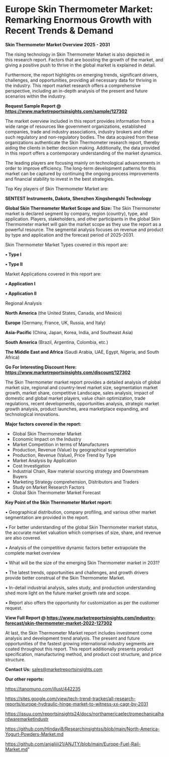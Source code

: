 # Europe Skin Thermometer Market: Remarking Enormous Growth with Recent Trends & Demand

<Strong> Skin Thermometer Market Overview 2025 - 2031</strong>

The rising technology in Skin Thermometer Market is also depicted in this research report. Factors that are boosting the growth of the market, and giving a positive push to thrive in the global market is explained in detail.

Furthermore, the report highlights on emerging trends, significant drivers, challenges, and opportunities, providing all necessary data for thriving in the industry. This report market research offers a comprehensive perspective, including an in-depth analysis of the present and future scenarios within the industry.

<strong>Request Sample Report @ <a href=https://www.marketreportsinsights.com/sample/127302>https://www.marketreportsinsights.com/sample/127302</a></strong>

The market overview included in this report provides information from a wide range of resources like government organizations, established companies, trade and industry associations, industry brokers and other such regulatory and non-regulatory bodies. The data acquired from these organizations authenticate the Skin Thermometer research report, thereby aiding the clients in better decision making. Additionally, the data provided in this report offers a contemporary understanding of the market dynamics.

The leading players are focusing mainly on technological advancements in order to improve efficiency. The long-term development patterns for this market can be captured by continuing the ongoing process improvements and financial stability to invest in the best strategies.

Top Key players of Skin Thermometer Market are:

<strong>SENTEST Instruments, Dakota, Shenzhen Xingshengshi Technology</strong>

<strong><b>Global Skin Thermometer Market Scope and Size:</b></strong>
The Skin Thermometer market is declared segment by company, region (country), type, and application. Players, stakeholders, and other participants in the global Skin Thermometer market will gain the market scope as they use the report as a powerful resource. The segmental analysis focuses on revenue and product by type and application and the forecast period of 2025-2031.

Skin Thermometer Market Types covered in this report are:

<strong>• Type I

• Type II</strong>

Market Applications covered in this report are:

<strong>• Application I

• Application II</strong> 

Regional Analysis

<strong>North America</strong> (the United States, Canada, and Mexico)

<strong>Europe</strong> (Germany, France, UK, Russia, and Italy)

<strong>Asia-Pacific</strong> (China, Japan, Korea, India, and Southeast Asia)

<strong>South America</strong> (Brazil, Argentina, Colombia, etc.)

<strong>The Middle East and Africa</strong> (Saudi Arabia, UAE, Egypt, Nigeria, and South Africa)

<strong>Go For Interesting Discount Here: <a href=https://www.marketreportsinsights.com/discount/127302>https://www.marketreportsinsights.com/discount/127302</a></strong>

The Skin Thermometer market report provides a detailed analysis of global market size, regional and country-level market size, segmentation market growth, market share, competitive Landscape, sales analysis, impact of domestic and global market players, value chain optimization, trade regulations, recent developments, opportunities analysis, strategic market growth analysis, product launches, area marketplace expanding, and technological innovations.

<strong><b>Major factors covered in the report:</b></strong>
<ul>
  <li>Global Skin Thermometer Market </li>
  <li>Economic Impact on the Industry</li>
  <li>Market Competition in terms of Manufacturers</li>
  <li>Production, Revenue (Value) by geographical segmentation</li>
  <li>Production, Revenue (Value), Price Trend by Type</li>
  <li>Market Analysis by Application</li>
  <li>Cost Investigation</li>
  <li>Industrial Chain, Raw material sourcing strategy and Downstream Buyers</li>
  <li>Marketing Strategy comprehension, Distributors and Traders</li>
  <li>Study on Market Research Factors</li>
  <li>Global Skin Thermometer Market Forecast</li>
</ul>

<strong><b>Key Point of the Skin Thermometer Market report:</b></strong>

• Geographical distribution, company profiling, and various other market segmentation are provided in the report.

• For better understanding of the global Skin Thermometer market status, the accurate market valuation which comprises of size, share, and revenue are also covered.

• Analysis of the competitive dynamic factors better extrapolate the complete market overview

• What will be the size of the emerging Skin Thermometer market in 2031?

• The latest trends, opportunities and challenges, and growth drivers provide better construal of the Skin Thermometer Market.

• In-detail industrial analysis, sales study, and production understanding shed more light on the future market growth rate and scope.

• Report also offers the opportunity for customization as per the customer request.

<strong><b>View Full Report @ <a href=https://www.marketreportsinsights.com/industry-forecast/skin-thermometer-market-2022-127302>https://www.marketreportsinsights.com/industry-forecast/skin-thermometer-market-2022-127302</a></b></strong>


At last, the Skin Thermometer Market report includes investment come analysis and development trend analysis. The present and future opportunities of the fastest growing international industry segments are coated throughout this report. This report additionally presents product specification, manufacturing method, and product cost structure, and price structure.

<strong>Contact Us:</strong>
sales@marketreportsinsights.com

<strong>Our other reports:</strong>

<a href=https://tanomuno.com/illust/442235>https://tanomuno.com/illust/442235</a>

<a href=https://sites.google.com/view/tech-trend-tracker/all-research-reports/europe-hydraulic-hinge-market-to-witness-xx-cagr-by-2031>https://sites.google.com/view/tech-trend-tracker/all-research-reports/europe-hydraulic-hinge-market-to-witness-xx-cagr-by-2031</a>

<a href=https://issuu.com/reportsinsights24/docs/northamericaelectromechanicalhardwaremarketindustr>https://issuu.com/reportsinsights24/docs/northamericaelectromechanicalhardwaremarketindustr</a>

<a href=https://github.com/Hindavi8/Researchinsightss/blob/main/North-America-Yogurt-Powders-Market.md>https://github.com/Hindavi8/Researchinsightss/blob/main/North-America-Yogurt-Powders-Market.md</a>

<a href=https://github.com/anjaliiii21/ANJTY/blob/main/Europe-Fuel-Rail-Market.md>https://github.com/anjaliiii21/ANJTY/blob/main/Europe-Fuel-Rail-Market.md</a>"
